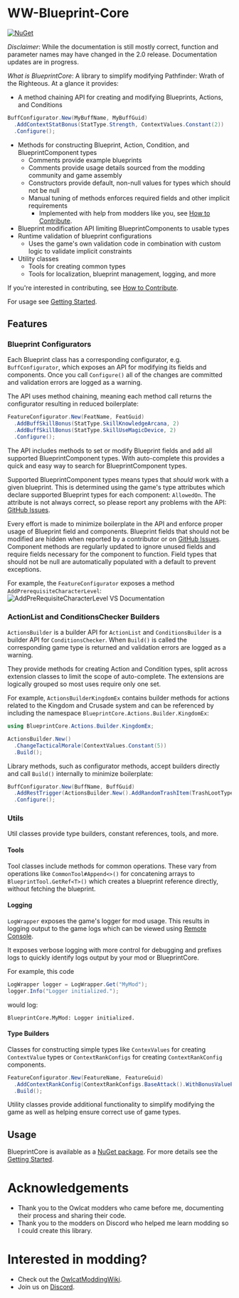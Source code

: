 # WW-Blueprint-Core

[![NuGet](https://img.shields.io/nuget/v/WW-Blueprint-Core?style=flat-square)](https://www.nuget.org/packages/WW-Blueprint-Core)

*Disclaimer*: While the documentation is still mostly correct, function and parameter names may have changed in the 2.0 release. Documentation updates are in progress.

*What is BlueprintCore*: A library to simplify modifying Pathfinder: Wrath of the Righteous. At a glance it provides:

* A method chaining API for creating and modifying Blueprints, Actions, and Conditions
```C#
BuffConfigurator.New(MyBuffName, MyBuffGuid)
  .AddContextStatBonus(StatType.Strength, ContextValues.Constant(2))
  .Configure();
```
* Methods for constructing  Blueprint, Action, Condition, and BlueprintComponent types
    * Comments provide example blueprints
    * Comments provide usage details sourced from the modding community and game assembly
    * Constructors provide default, non-null values for types which should not be null
    * Manual tuning of methods enforces required fields and other implicit requirements
        * Implemented with help from modders like you, see [How to Contribute](https://wittlewolfie.github.io/WW-Blueprint-Core/articles/contributing.html).
* Blueprint modification API limiting BlueprintComponents to usable types
* Runtime validation of blueprint configurations
    * Uses the game's own validation code in combination with custom logic to validate implicit constraints
* Utility classes
    * Tools for creating common types
    * Tools for localization, blueprint management, logging, and more

If you're interested in contributing, see [How to Contribute](https://wittlewolfie.github.io/WW-Blueprint-Core/articles/contributing.html).

For usage see [Getting Started](https://wittlewolfie.github.io/WW-Blueprint-Core/articles/intro.html).

## Features

### Blueprint Configurators

Each Blueprint class has a corresponding configurator, e.g. `BuffConfigurator`, which exposes an API for modifying its fields and components. Once you call `Configure()` all of the changes are committed and validation errors are logged as a warning.

The API uses method chaining, meaning each method call returns the configurator resulting in reduced boilerplate:

```C#
FeatureConfigurator.New(FeatName, FeatGuid)
  .AddBuffSkillBonus(StatType.SkillKnowledgeArcana, 2)
  .AddBuffSkillBonus(StatType.SkillUseMagicDevice, 2)
  .Configure();
```

The API includes methods to set or modify Blueprint fields and add all supported BlueprintComponent types. With auto-complete this provides a quick and easy way to search for BlueprintComponent types.

Supported BlueprintComponent types means types that *should* work with a given blueprint. This is determined using the game's type attributes which declare supported Blueprint types for each component: `AllowedOn`. The attribute is not always correct, so please report any problems with the API: [GitHub Issues](https://github.com/WittleWolfie/WW-Blueprint-Core/issues).

Every effort is made to minimize boilerplate in the API and enforce proper usage of Blueprint field and components. Blueprint fields that should not be modified are hidden when reported by a contributor or on [GitHub Issues](https://github.com/WittleWolfie/WW-Blueprint-Core/issues). Component methods are regularly updated to ignore unused fields and require fields necessary for the component to function. Field types that should not be null are automatically populated with a default to prevent exceptions.

For example, the `FeatureConfigurator` exposes a method `AddPrerequisiteCharacterLevel`:
![AddPreRequisiteCharacterLevel VS Documentation](https://github.com/WittleWolfie/WW-Blueprint-Core/blob/main/docs/images/configurator_method_example.png)

### ActionList and ConditionsChecker Builders

`ActionsBuilder` is a builder API for `ActionList` and `ConditionsBuilder` is a builder API for `ConditionsChecker`. When `Build()` is called the corresponding game type is returned and validation errors are logged as a warning.

They provide methods for creating Action and Condition types, split across extension classes to limit the scope of auto-complete. The extensions are logically grouped so most uses require only one set.

For example, `ActionsBuilderKingdomEx` contains builder methods for actions related to the Kingdom and Crusade system and can be referenced by including the namespace `BlueprintCore.Actions.Builder.KingdomEx`:

```C#
using BlueprintCore.Actions.Builder.KingdomEx;

ActionsBuilder.New()
  .ChangeTacticalMorale(ContextValues.Constant(5))
  .Build();
```

Library methods, such as configurator methods, accept builders directly and call `Build()` internally to minimize boilerplate:

```C#
BuffConfigurator.New(BuffName, BuffGuid)
  .AddRestTrigger(ActionsBuilder.New().AddRandomTrashItem(TrashLootType.Scrolls, 100))
  .Configure();
```

### Utils

Util classes provide type builders, constant references, tools, and more.

#### Tools

Tool classes include methods for common operations. These vary from operations like `CommonTool#Append<>()` for concatening arrays to `BlueprintTool.GetRef<T>()` which creates a blueprint reference directly, without fetching the blueprint.

#### Logging

`LogWrapper` exposes the game's logger for mod usage. This results in logging output to the game logs which can be viewed using [Remote Console](https://github.com/OwlcatOpenSource/RemoteConsole/releases).

It exposes verbose logging with more control for debugging and prefixes logs to quickly identify logs output by your mod or BlueprintCore.

For example, this code
```C#
LogWrapper logger = LogWrapper.Get("MyMod");
logger.Info("Logger initialized.");
```
would log:
```
BlueprintCore.MyMod: Logger initialized.
```

#### Type Builders

Classes for constructing simple types like `ContexValues` for creating `ContextValue` types or `ContextRankConfigs` for creating `ContextRankConfig` components.

```C#
FeatureConfigurator.New(FeatureName, FeatureGuid)
  .AddContextRankConfig(ContextRankConfigs.BaseAttack().WithBonusValueProgression(2))
  .Build();
```

Utility classes provide additional functionality to simplify modifying the game as well as helping ensure correct use of game types.

## Usage

BlueprintCore is available as a [NuGet package](https://www.nuget.org/packages/WW-Blueprint-Core/). For more details see the [Getting Started](https://wittlewolfie.github.io/WW-Blueprint-Core/articles/intro.html).

# Acknowledgements

* Thank you to the Owlcat modders who came before me, documenting their process and sharing their code.
* Thank you to the modders on Discord who helped me learn modding so I could create this library.

# Interested in modding?

* Check out the [OwlcatModdingWiki](https://github.com/WittleWolfie/OwlcatModdingWiki/wiki).
* Join us on [Discord](https://discord.gg/zHbMuYT6).
